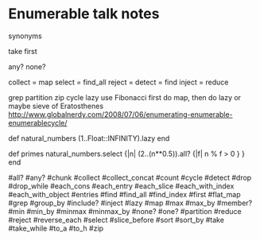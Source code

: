# Enumerable talk notes

synonyms

  take
  first

  any?
  none?

  collect = map
  select  = find_all
  reject  = <none>
  detect  = find
  inject  = reduce

  grep
  partition
  zip
  cycle
  lazy
    use Fibonacci
    first do map, then do lazy
    or maybe sieve of Eratosthenes
    http://www.globalnerdy.com/2008/07/06/enumerating-enumerable-enumerablecycle/

def natural_numbers
  (1..Float::INFINITY).lazy
end

def primes
  natural_numbers.select {|n|
    (2..(n**0.5)).all? {|f|
      n % f > 0
    }
  }
end

#all?
#any?
#chunk
#collect
#collect_concat
#count
#cycle
#detect
#drop
#drop_while
#each_cons
#each_entry
#each_slice
#each_with_index
#each_with_object
#entries
#find
#find_all
#find_index
#first
#flat_map
#grep
#group_by
#include?
#inject
#lazy
#map
#max
#max_by
#member?
#min
#min_by
#minmax
#minmax_by
#none?
#one?
#partition
#reduce
#reject
#reverse_each
#select
#slice_before
#sort
#sort_by
#take
#take_while
#to_a
#to_h
#zip